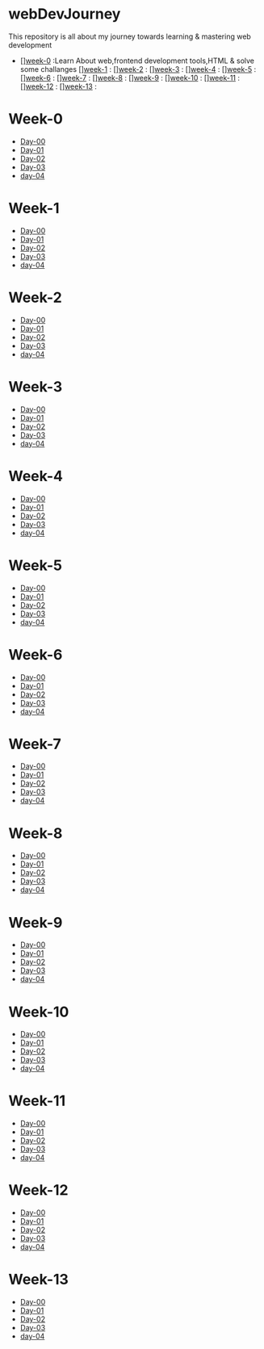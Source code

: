 # webDevJourney

This repository is all about my journey towards learning & mastering web development
* [][week-0](https://github.com/Dileep-royal/webDevJourney/blob/main/README.md#week-0) :Learn About web,frontend development tools,HTML & solve some challanges
[][week-1](https://github.com/Dileep-royal/webDevJourney/blob/main/README.md#week-1) :
[][week-2](https://github.com/Dileep-royal/webDevJourney/blob/main/README.md#week-2) : 
[][week-3](https://github.com/Dileep-royal/webDevJourney/blob/main/README.md#week-3) :
[][week-4](https://github.com/Dileep-royal/webDevJourney/blob/main/README.md#week-4) :
[][week-5](https://github.com/Dileep-royal/webDevJourney/blob/main/README.md#week-5) :
[][week-6](https://github.com/Dileep-royal/webDevJourney/blob/main/README.md#week-6) :
[][week-7](https://github.com/Dileep-royal/webDevJourney/blob/main/README.md#week-7) :
[][week-8](https://github.com/Dileep-royal/webDevJourney/blob/main/README.md#week-8) :
[][week-9](https://github.com/Dileep-royal/webDevJourney/blob/main/README.md#week-9) :
[][week-10](https://github.com/Dileep-royal/webDevJourney/blob/main/README.md#week-10) :
[][week-11](https://github.com/Dileep-royal/webDevJourney/blob/main/README.md#week-11) :
[][week-12](https://github.com/Dileep-royal/webDevJourney/blob/main/README.md#week-12) :
[][week-13](https://github.com/Dileep-royal/webDevJourney/blob/main/README.md#week-13) :
# Week-0

* [Day-00]()
* [Day-01]()
* [Day-02]()
* [Day-03]()
* [day-04]()

# Week-1

* [Day-00]()
* [Day-01]()
* [Day-02]()
* [Day-03]()
* [day-04]()

# Week-2

* [Day-00]()
* [Day-01]()
* [Day-02]()
* [Day-03]()
* [day-04]()
# Week-3

* [Day-00]()
* [Day-01]()
* [Day-02]()
* [Day-03]()
* [day-04]()

# Week-4

* [Day-00]()
* [Day-01]()
* [Day-02]()
* [Day-03]()
* [day-04]()

# Week-5

* [Day-00]()
* [Day-01]()
* [Day-02]()
* [Day-03]()
* [day-04]()
# Week-6

* [Day-00]()
* [Day-01]()
* [Day-02]()
* [Day-03]()
* [day-04]()
# Week-7

* [Day-00]()
* [Day-01]()
* [Day-02]()
* [Day-03]()
* [day-04]()
# Week-8

* [Day-00]()
* [Day-01]()
* [Day-02]()
* [Day-03]()
* [day-04]()
# Week-9

* [Day-00]()
* [Day-01]()
* [Day-02]()
* [Day-03]()
* [day-04]()
# Week-10

* [Day-00]()
* [Day-01]()
* [Day-02]()
* [Day-03]()
* [day-04]()
# Week-11

* [Day-00]()
* [Day-01]()
* [Day-02]()
* [Day-03]()
* [day-04]()
# Week-12

* [Day-00]()
* [Day-01]()
* [Day-02]()
* [Day-03]()
* [day-04]()
# Week-13

* [Day-00]()
* [Day-01]()
* [Day-02]()
* [Day-03]()
* [day-04]()
